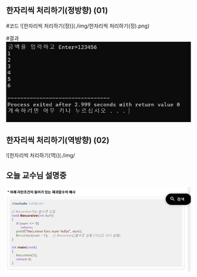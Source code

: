 ## 한자리씩 처리하기(정방향) (01)

#코드 ![한자리씩 처리하기(정)](./img/한자리씩 처리하기(정).png)

#결과 ![한자리씩 처리하기(정)](./img/hi.png)

## 한자리씩 처리하기(역방향) (02)

![한자리씩 처리하기(역)](./img/






















## 오늘 교수님 설명중
![재귀함수](./img/재귀함수.png)
